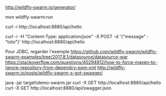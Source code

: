 http://wildfly-swarm.io/generator/

mvn wildfly-swarm:run

curl -i http://localhost:8880/api/hello

curl -i -H "Content-Type: application/json" -X POST -d '{"message" : "toto"}' http://localhost:8880/api/hello

Pour JDBC, regarder l'exemple https://github.com/wildfly-swarm/wildfly-swarm-examples/tree/2017.8.1/datasource/datasource-war
https://stackoverflow.com/questions/40294812/how-to-force-maven-to-ignore-repository-from-dependcy-pom-xml
http://wildfly-swarm.io/posts/wildfly-swarm-s-got-swagger/


java -jar target\demo-swarm.jar
curl -X GET http://localhost:8880/api/hello
curl -X GET http://localhost:8880/api/swagger.json